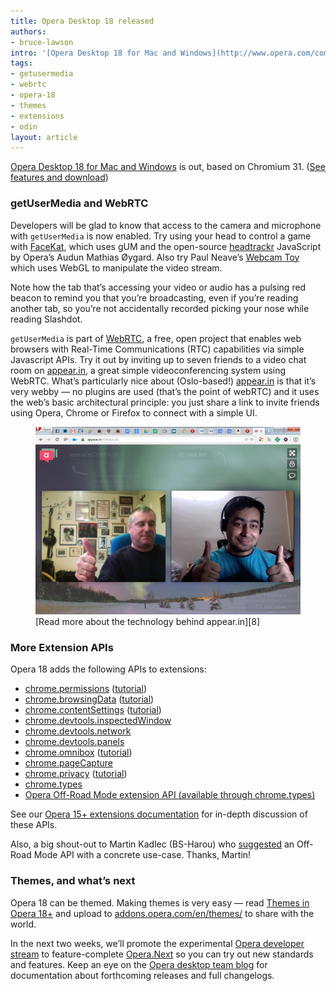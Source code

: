 ```yaml
---
title: Opera Desktop 18 released
authors:
- bruce-lawson
intro: '[Opera Desktop 18 for Mac and Windows](http://www.opera.com/computer) is out, based on Chromium 31. ([See features and download](http://www.opera.com/computer))'
tags:
- getusermedia
- webrtc
- opera-18
- themes
- extensions
- odin
layout: article
---
```


[Opera Desktop 18 for Mac and Windows][1] is out, based on Chromium 31. ([See features and download][1])

[1]: http://www.opera.com/computer

### getUserMedia and WebRTC

Developers will be glad to know that access to the camera and microphone with `getUserMedia` is now enabled. Try using your head to control a game with [FaceKat][2], which uses gUM and the open-source [headtrackr][3] JavaScript by Opera’s Audun Mathias Øygard. Also try Paul Neave’s [Webcam Toy][4] which uses WebGL to manipulate the video stream.

[2]: http://shinydemos.com/facekat
[3]: https://github.com/auduno/headtrackr
[4]: http://webcamtoy.com

Note how the tab that’s accessing your video or audio has a pulsing red beacon to remind you that you’re broadcasting, even if you’re reading another tab, so you’re not accidentally recorded picking your nose while reading Slashdot.

`getUserMedia` is part of [WebRTC][5], a free, open project that enables web browsers with Real-Time Communications (RTC) capabilities via simple Javascript APIs. Try it out by inviting up to seven friends to a video chat room on [appear.in][6], a great simple videoconferencing system using WebRTC. What’s particularly nice about (Oslo-based!) [appear.in][6] is that it’s very webby — no plugins are used (that’s the point of webRTC) and it uses the web’s basic architectural principle: you just share a link to invite friends using Opera, Chrome or Firefox to connect with a simple UI.

[5]: http://www.webrtc.org
[6]: http://www.appear.in/

<figure>
	<img src="/blog/opera-desktop-18-released/webcam.jpg">
	<figcaption markdown="span">[Read more about the technology behind appear.in][8]</figcaption>
</figure>

[8]: http://comoyo.github.io/blog/2013/08/05/video-meetings-in-the-browser-using-webrtc-and-angularjs/

### More Extension APIs

Opera 18 adds the following APIs to extensions:

- [chrome.permissions][9] ([tutorial][10])
- [chrome.browsingData][11] ([tutorial][12])
- [chrome.contentSettings][13] ([tutorial][14])
- [chrome.devtools.inspectedWindow][15]
- [chrome.devtools.network][16]
- [chrome.devtools.panels][17]
- [chrome.omnibox][18] ([tutorial][19])
- [chrome.pageCapture][20]
- [chrome.privacy][21] ([tutorial][22])
- [chrome.types][23]
- [Opera Off-Road Mode extension API (available through chrome.types)][24]

[9]: http://dev.opera.com/extension-docs/permissions.html
[10]: http://dev.opera.com/extension-docs/tut_optional_permissions.html
[11]: http://dev.opera.com/extension-docs/browsingData.html
[12]: http://dev.opera.com/extension-docs/tut_removing_browsingdata.html
[13]: http://dev.opera.com/extension-docs/contentSettings.html
[14]: http://dev.opera.com/extension-docs/tut_contentsettings.html
[15]: http://dev.opera.com/extension-docs/devtools.inspectedWindow.html
[16]: http://dev.opera.com/extension-docs/devtools.network.html
[17]: http://dev.opera.com/extension-docs/devtools.panels.html
[18]: http://dev.opera.com/extension-docs/omnibox.html
[19]: http://dev.opera.com/extension-docs/tut_omnibox.html
[20]: http://dev.opera.com/extension-docs/pageCapture.html
[21]: http://dev.opera.com/extension-docs/privacy.html
[22]: http://dev.opera.com/extension-docs/tut_privacy.html
[23]: http://dev.opera.com/extension-docs/types.html
[24]: http://dev.opera.com/extension-docs/tut_offroad.html

See our [Opera 15+ extensions documentation][25] for in-depth discussion of these APIs.

[25]: http://dev.opera.com/extension-docs/index.html

Also, a big shout-out to Martin Kadlec (BS-Harou) who [suggested][26] an Off-Road Mode API with a concrete use-case. Thanks, Martin!

[26]: http://my.opera.com/desktopteam/blog/2013/08/08/opera-17-first-developer-stream-preview?startidx=650#comment111142002

### Themes, and what’s next

Opera 18 can be themed. Making themes is very easy — read [Themes in Opera 18+][27] and upload to [addons.opera.com/en/themes/][28] to share with the world.

[27]: http://dev.opera.com/articles/themes-in-opera-18-and-higher/
[28]: https://addons.opera.com/en/themes/

In the next two weeks, we’ll promote the experimental [Opera developer stream][29] to feature-complete [Opera.Next][30] so you can try out new standards and features. Keep an eye on the [Opera desktop team blog][31] for documentation about forthcoming releases and full changelogs.

[29]: http://opera.com/developer
[30]: http://opera.com/next
[31]: http://blogs.opera.com/desktop/